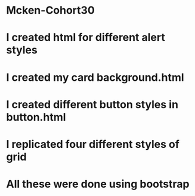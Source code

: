 # Mcken-Cohort30
# I created html for different alert styles 
# I created my card background.html
# I created different button styles in button.html
# I replicated four different styles of grid
# All these were done using bootstrap